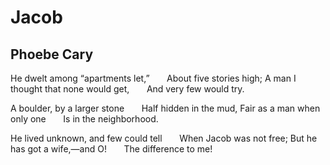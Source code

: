 # Jacob
## Phoebe Cary
He dwelt among “apartments let,”
      About five stories high;
A man I thought that none would get,
      And very few would try.

A boulder, by a larger stone
      Half hidden in the mud,
Fair as a man when only one
      Is in the neighborhood.

He lived unknown, and few could tell
      When Jacob was not free;
But he has got a wife,—and O!
      The difference to me!